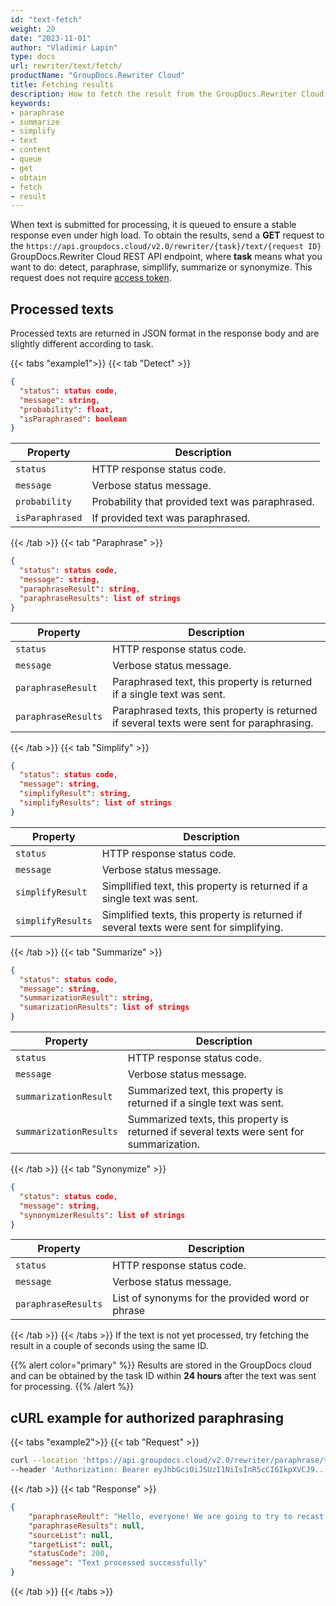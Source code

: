 ```yaml
---
id: "text-fetch"
weight: 20
date: "2023-11-01"
author: "Vladimir Lapin"
type: docs
url: rewriter/text/fetch/
productName: "GroupDocs.Rewriter Cloud"
title: Fetching results
description: How to fetch the result from the GroupDocs.Rewriter Cloud queue.
keywords:
- paraphrase
- summarize
- simplify
- text
- content
- queue
- get
- obtain
- fetch
- result
---
```


When text is submitted for processing, it is queued to ensure a stable response even under high load. To obtain the results, send a **GET** request to the `https://api.groupdocs.cloud/v2.0/rewriter/{task}/text/{request ID}` GroupDocs.Rewriter Cloud REST API endpoint, where **task** means what you want to do: detect, paraphrase, simpllify, summarize or synonymize. This request does not require [access token](/rewriter/authorization/).

## Processed texts

Processed texts are returned in JSON format in the response body and are slightly different according to task.

{{< tabs "example1">}}
{{< tab "Detect" >}}

```json
{
  "status": status code,
  "message": string,
  "probability": float,
  "isParaphrased": boolean
}
```

Property | Description
-------- | -----------
`status` | HTTP response status code.
`message` | Verbose status message.
`probability` | Probability that provided text was paraphrased.
`isParaphrased` | If provided text was paraphrased.
{{< /tab >}}
{{< tab "Paraphrase" >}}

```json
{
  "status": status code,
  "message": string,
  "paraphraseResult": string,
  "paraphraseResults": list of strings
}
```

Property | Description
-------- | -----------
`status` | HTTP response status code.
`message` | Verbose status message.
`paraphraseResult` | Paraphrased text, this property is returned if a single text was sent.
`paraphraseResults` | Paraphrased texts, this property is returned if several texts were sent for paraphrasing.
{{< /tab >}}
{{< tab "Simplify" >}}

```json
{
  "status": status code,
  "message": string,
  "simplifyResult": string,
  "simplifyResults": list of strings
}
```

Property | Description
-------- | -----------
`status` | HTTP response status code.
`message` | Verbose status message.
`simplifyResult` | Simpllified text, this property is returned if a single text was sent.
`simplifyResults` | Simplified texts, this property is returned if several texts were sent for simplifying.
{{< /tab >}}
{{< tab "Summarize" >}}

```json
{
  "status": status code,
  "message": string,
  "summarizationResult": string,
  "sumarizationResults": list of strings
}
```

Property | Description
-------- | -----------
`status` | HTTP response status code.
`message` | Verbose status message.
`summarizationResult` | Summarized text, this property is returned if a single text was sent.
`summarizationResults` | Summarized texts, this property is returned if several texts were sent for summarization.
{{< /tab >}}
{{< tab "Synonymize" >}}

```json
{
  "status": status code,
  "message": string,
  "synonymizerResults": list of strings
}
```

Property | Description
-------- | -----------
`status` | HTTP response status code.
`message` | Verbose status message.
`paraphraseResults` | List of synonyms for the provided word or phrase
{{< /tab >}}
{{< /tabs >}}
If the text is not yet processed, try fetching the result in a couple of seconds using the same ID.

{{% alert color="primary" %}} 
Results are stored in the GroupDocs cloud and can be obtained by the task ID within **24 hours** after the text was sent for processing.
{{% /alert %}}

## cURL example for authorized paraphrasing

{{< tabs "example2">}}
{{< tab "Request" >}}

```bash
curl --location 'https://api.groupdocs.cloud/v2.0/rewriter/paraphrase/text/dae5390e-3658-4bff-85bf-4a77cc04eaa5_text' \
--header 'Authorization: Bearer eyJhbGciOiJSUzI1NiIsInR5cCI6IkpXVCJ9...LxLejtsVFwrZpHA'
```
{{< /tab >}}
{{< tab "Response" >}}

```json
{
    "paraphraseReult": "Hello, everyone! We are going to try to recast this text as something new.",
    "paraphraseResults": null,
    "sourceList": null,
    "targetList": null,
    "statusCode": 200,
    "message": "Text processed successfully"
}
```
{{< /tab >}}
{{< /tabs >}}
